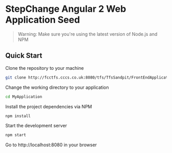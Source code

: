 # StepChange Angular 2 Web Application Seed

>Warning: Make sure you're using the latest version of Node.js and NPM

## Quick Start

Clone the repository to your machine

```bash
git clone http://fcctfs.cccs.co.uk:8080/tfs/TfsSandpit/FrontEndApplications/_git/WebApplicationSeed MyApplication
```

Change the working directory to your application

```bash
cd MyApplication
```

Install the project dependencies via NPM

```bash
npm install
```

Start the development server

```bash
npm start
```

Go to http://localhost:8080 in your browser